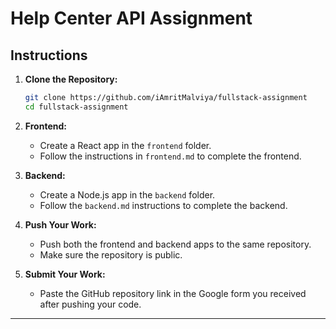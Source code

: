 # Help Center API Assignment

## Instructions

1. **Clone the Repository:**

    ```bash
    git clone https://github.com/iAmritMalviya/fullstack-assignment
    cd fullstack-assignment
    ```

2. **Frontend:**

    - Create a React app in the `frontend` folder.
    - Follow the instructions in `frontend.md` to complete the frontend.

3. **Backend:**

    - Create a Node.js app in the `backend` folder.
    - Follow the `backend.md` instructions to complete the backend.

4. **Push Your Work:**

    - Push both the frontend and backend apps to the same repository.
    - Make sure the repository is public.

5. **Submit Your Work:**
    - Paste the GitHub repository link in the Google form you received after pushing your code.

---
